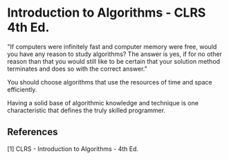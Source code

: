 # Introduction to Algorithms - CLRS 4th Ed.

"If computers were infinitely fast and computer memory were free, would you have
any reason to study algorithms? The answer is yes, if for no other reason than that
you would still like to be certain that your solution method terminates and does so
with the correct answer."

You should choose algorithms that use the resources of time and space efficiently.

Having a solid base of algorithmic knowledge and technique is one characteristic that
defines the truly skilled programmer.

## References

[1] CLRS - Introduction to Algorithms - 4th Ed.
